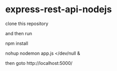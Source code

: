express-rest-api-nodejs
=======================


clone this repository

and then run

npm install

nohup nodemon app.js </dev/null &

then goto
http://localhost:5000/
